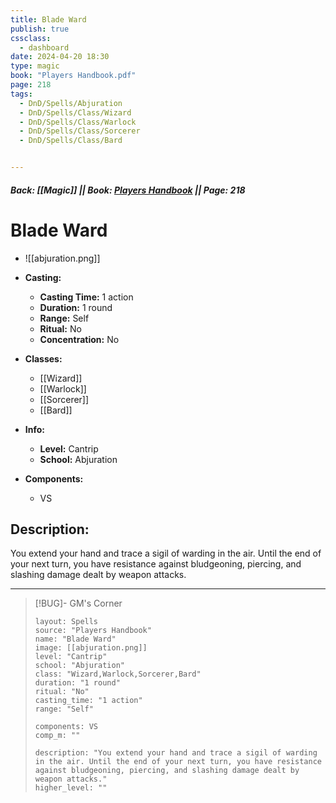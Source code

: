 ```yaml
---
title: Blade Ward
publish: true
cssclass:
  - dashboard
date: 2024-04-20 18:30
type: magic
book: "Players Handbook.pdf"
page: 218
tags:
  - DnD/Spells/Abjuration
  - DnD/Spells/Class/Wizard
  - DnD/Spells/Class/Warlock
  - DnD/Spells/Class/Sorcerer
  - DnD/Spells/Class/Bard


---
```


##### Back: [[Magic]] || Book: [Players Handbook](https://drive.google.com/drive/folders/1O5bhpYizcIT5xxAoLOuzCRht_PVS7VSG?usp=sharing) || Page: 218

# Blade Ward
- ![[abjuration.png]]
- **Casting:**
    - **Casting Time:** 1 action
    - **Duration:** 1 round
    - **Range:** Self
    - **Ritual:** No
    - **Concentration:** No
- **Classes:**
    - [[Wizard]]
    - [[Warlock]]
    - [[Sorcerer]]
    - [[Bard]]

- **Info:**
    - **Level:** Cantrip
    - **School:** Abjuration
- **Components:**
    - VS


## Description:
You extend your hand and trace a sigil of warding in the air. Until the end of your next turn, you have resistance against bludgeoning, piercing, and slashing damage dealt by weapon attacks.



---

> [!BUG]- GM's Corner
>
> ```statblock
> layout: Spells
> source: "Players Handbook"
> name: "Blade Ward"
> image: [[abjuration.png]]
> level: "Cantrip"
> school: "Abjuration"
> class: "Wizard,Warlock,Sorcerer,Bard"
> duration: "1 round"
> ritual: "No"
> casting_time: "1 action"
> range: "Self"
>
> components: VS
> comp_m: ""
>
> description: "You extend your hand and trace a sigil of warding in the air. Until the end of your next turn, you have resistance against bludgeoning, piercing, and slashing damage dealt by weapon attacks."
> higher_level: ""
> ```
